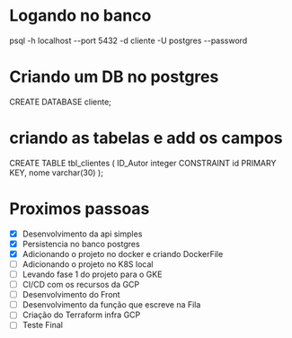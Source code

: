 # Logando no banco
psql -h localhost --port 5432 -d cliente -U postgres --password

# Criando um DB no postgres
CREATE DATABASE cliente;

# criando as tabelas e add os campos
CREATE TABLE tbl_clientes ( ID_Autor integer CONSTRAINT id PRIMARY KEY, nome varchar(30) );



# Proximos passoas
- [x] Desenvolvimento da api simples
- [x] Persistencia no banco postgres
- [x] Adicionando o projeto no docker e criando DockerFile
- [ ] Adicionando o projeto no K8S local
- [ ] Levando fase 1 do projeto para o GKE
- [ ] CI/CD com os recursos da GCP
- [ ] Desenvolvimento do Front
- [ ] Desenvolvimento da função que escreve na Fila
- [ ] Criação do Terraform infra GCP
- [ ] Teste Final 
